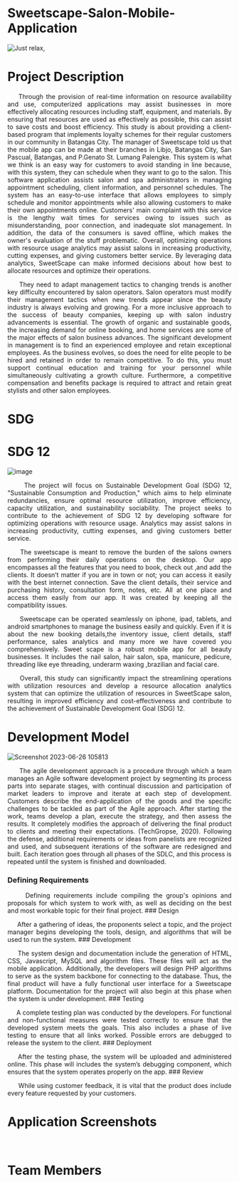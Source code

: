 # Sweetscape-Salon-Mobile-Application

![Just relax,](https://github.com/kryxsofiaengay/Sweetscape-Salon-Mobile-Application/assets/114215096/3168c068-6e32-4799-a7ae-4ce9c04dd383)

# Project Description
<p align="justify">&nbsp;&nbsp;&nbsp;&nbsp;Through the provision of real-time information on resource availability and use, computerized applications may assist businesses in more effectively allocating resources including staff, equipment, and materials. By ensuring that resources are used as effectively as possible, this can assist to save costs and boost efficiency. This study is about providing a client-based program that implements loyalty schemes for their regular customers in our community in Batangas City. The manager of Sweetscape told us that the mobile app can be made at their branches in Libjo, Batangas City, San Pascual, Batangas, and P.Genato St. Lumang Palengke. This system is what we think is an easy way for customers to avoid standing in line because, with this system, they can schedule when they want to go to the salon. This software application assists salon and spa administrators in managing appointment scheduling, client information, and personnel schedules. The system has an easy-to-use interface that allows employees to simply schedule and monitor appointments while also allowing customers to make their own appointments online. Customers' main complaint with this service is the lengthy wait times for services owing to issues such as misunderstanding, poor connection, and inadequate slot management. In addition, the data of the consumers is saved offline, which makes the owner's evaluation of the stuff problematic. Overall, optimizing operations with resource usage analytics may assist salons in increasing productivity, cutting expenses, and giving customers better service. By leveraging data analytics, SweetScape can make informed decisions about how best to allocate resources and optimize their operations.
<p align="justify">&nbsp;&nbsp;&nbsp;&nbsp; They need to adapt management tactics to changing trends is another key difficulty encountered by salon operators. Salon operators must modify their management tactics when new trends appear since the beauty industry is always evolving and growing. For a more inclusive approach to the success of beauty companies, keeping up with salon industry advancements is essential. The growth of organic and sustainable goods, the increasing demand for online booking, and home services are some of the major effects of salon business advances. The significant development in management is to find an experienced employee  and retain exceptional employees. As the business evolves, so does the need for elite people to be hired and retained in order to remain competitive. To do this, you must support continual education and training for your personnel while simultaneously cultivating a growth culture. Furthermore, a competitive compensation and benefits package is required to attract and retain great stylists and other salon employees.

# SDG
# SDG 12
![image](https://github.com/kryxsofiaengay/Sweetscape-Salon-Mobile-Application/assets/114215096/6a29c60c-7937-4715-867b-b06bdc8141c3)
<p align="justify">&nbsp;&nbsp;&nbsp;&nbsp; The project will focus on Sustainable Development Goal (SDG) 12, "Sustainable Consumption and Production," which aims to help eliminate redundancies, ensure optimal resource utilization, improve efficiency, capacity utilization, and sustainability sociability. The project seeks to contribute to the achievement of SDG 12 by developing software for optimizing operations with resource usage. Analytics may assist salons in increasing productivity, cutting expenses, and giving customers better service.

<p align="justify">&nbsp;&nbsp;&nbsp;&nbsp; The sweetscape is meant to remove the burden of the salons owners from  performing their daily operations on the desktop. Our app encompasses all the features that you need  to book, check out ,and add the clients. It doesn’t matter if you are in town or not; you can access it easily with the best internet connection. Save the client details, their service and purchasing history, consultation form, notes, etc. All at one place and access them easily from our app. It was created by keeping all the compatibility issues.

<p align="justify">&nbsp;&nbsp;&nbsp;&nbsp; Sweetscape  can be operated seamlessly on iphone, ipad, tablets, and android smartphones  to manage the business easily and quickly. Even if it is about  the new booking details,the inventory issue, client details,  staff performance, sales analytics and many more we have covered you comprehensively. Sweet scape is a robust mobile app  for all beauty businesses. It includes the nail salon, hair salon, spa, manicure, pedicure, threading  like eye threading, underarm waxing ,brazilian and  facial  care.

<p align="justify">&nbsp;&nbsp;&nbsp;&nbsp; Overall, this study can significantly impact the streamlining operations with  utilization resources and develop a resource allocation analytics system that can optimize the utilization of resources in SweetScape salon, resulting in improved efficiency and cost-effectiveness and contribute to the achievement of Sustainable Development Goal (SDG) 12.

# Development Model
![Screenshot 2023-06-26 105813](https://github.com/kryxsofiaengay/Sweetscape-Salon-Mobile-Application/assets/114215096/280e5652-4cce-42c6-8a74-772c400aef0c)

<p align="justify">&nbsp;&nbsp;&nbsp;&nbsp; The agile development approach is a procedure through which a team manages an Agile software development project by segmenting its process parts into separate stages, with continual discussion and participation of market leaders to improve and iterate at each step of development. Customers describe the end-application of the goods and the specific challenges to be tackled as part of the Agile approach. After starting the work, teams develop a plan, execute the strategy, and then assess the results. It completely modifies the approach of delivering the final product to clients and meeting their expectations. (TechGropse, 2020). Following the defense, additional requirements or ideas from panelists are recognized and used, and subsequent iterations of the software are redesigned and built. Each iteration goes through all phases of the SDLC, and this process is repeated until the system is finished and downloaded.

### Defining Requirements
<p align="justify">&nbsp;&nbsp;&nbsp;&nbsp; Defining requirements include compiling the group's opinions and proposals for which system to work with, as well as deciding on the best and most workable topic for their final project.
### Design
  <p align="justify">&nbsp;&nbsp;&nbsp;&nbsp; After a gathering of ideas, the proponents select a topic, and the project manager begins developing the tools, design, and algorithms that will be used to run the system.
### Development
  <p align="justify">&nbsp;&nbsp;&nbsp;&nbsp; The system design and documentation include the generation of HTML, CSS, Javascript, MySQL and algorithm files. These files will act as the mobile application. Additionally, the developers will design PHP algorithms to serve as the system backbone for connecting to the database. Thus, the final product will have a fully functional user interface for a Sweetscape platform. Documentation for the project will also begin at this phase when the system is under development.
### Testing
  <p align="justify">&nbsp;&nbsp;&nbsp;&nbsp; A complete testing plan was conducted by the developers. For functional and non-functional measures were tested correctly to ensure that the developed system meets the goals. This also includes a phase of live testing to ensure that all links worked. Possible errors are debugged to release the system to the client.
### Deployment
  <p align="justify">&nbsp;&nbsp;&nbsp;&nbsp;After the testing phase, the system will be uploaded and administered online. This phase will includes the system’s debugging component, which ensures that the system operates properly on the app.
### Review
  <p align="justify">&nbsp;&nbsp;&nbsp;&nbsp; While using customer feedback, it is vital that the product does include every feature requested by your customers.

# Application Screenshots
<p align="justify">&nbsp;&nbsp;&nbsp;&nbsp;

# Team Members



